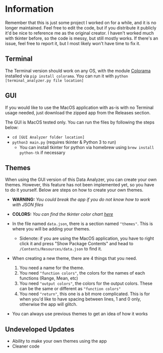 # Information

Remember that this is just some project I worked on for a while, and it is no longer maintained. Feel free to edit the code, but if you distribute it publicly it'd be nice to reference me as the original creator. I haven't worked much with tkinter before, so the code is messy, but still mostly works. If there's an issue, feel free to report it, but I most likely won't have time to fix it.

## Terminal
The Terminal version should work on any OS, with the module [Colorama](https://pypi.org/project/colorama/) installed via `pip install colorama`.
You can run it with  `python [terminal_analyzer.py file location]`

## GUI
If you would like to use the MacOS application with as-is with no Terminal usage needed, just download the zipped app from the Releases section.

The GUI is MacOS tested only. You can run the files by following the steps below:
- `cd [GUI Analyzer folder location]`
- `python3 main.py` (requires tkinter & Python 3 to run)
    - You can install tkinter for python via homebrew using `brew install python-tk` if necessary

## Themes
When using the GUI version of this Data Analyzer, you can create your own themes. However, this feature has not been implemented yet, so you have to do it yourself. Below are steps on how to create your own themes.
- **WARNING:** *You could break the app if you do not know how to work with JSON files*
- **COLORS:** *You can find the tkinter color chart [here](http://tephra.smith.edu/dftwiki/images/3/3d/TkInterColorCharts.png)* 

- In the file named `data.json`, there is a section named `"themes"`. This is where you will be adding your themes.
    - Sidenote: if you are using the MacOS application, you have to right click it and press "Show Package Contents" and head to `/Contents/Resources/data.json` to find it.
- When creating a new theme, there are 4 things that you need.
    1. You need a name for the theme.
    2. You need `"function colors"`, the colors for the names of each functions (Range, Mean, etc)
    3. You need `"output colors"`, the colors for the output colors. These can be the same or different as `"function colors"`
    4. You need `"return"`, this one is a bit more complicated. This is for when you'd like to have spacing between lines, 1 and 0 only, otherwise the app will glitch.
- You can always use previous themes to get an idea of how it works

## Undeveloped Updates
- Ability to make your own themes using the app
- Cleaner code
